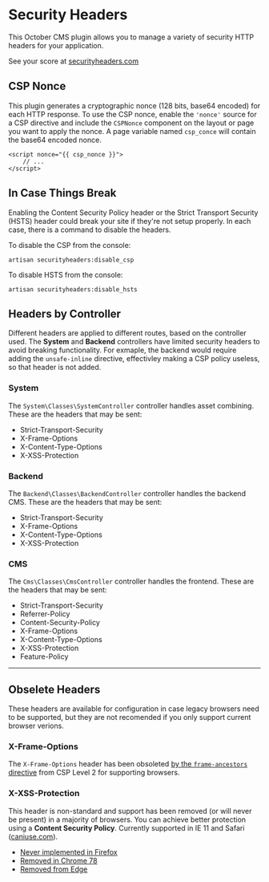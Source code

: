 # Security Headers

This October CMS plugin allows you to manage a variety of security HTTP headers for your application.

See your score at [securityheaders.com](https://securityheaders.com/)

## CSP Nonce
This plugin generates a cryptographic nonce (128 bits, base64 encoded) for each HTTP response. To use the CSP nonce, enable the `'nonce'` source for a CSP directive and include the `CSPNonce` component on the layout or page you want to apply the nonce. A page variable named `csp_conce` will contain the base64 encoded nonce.

```
<script nonce="{{ csp_nonce }}">
	// ...
</script>
```

## In Case Things Break
Enabling the Content Security Policy header or the Strict Transport Security (HSTS) header could break your site if they're not setup properly. In each case, there is a command to disable the headers.

To disable the CSP from the console:
```
artisan securityheaders:disable_csp
```

To disable HSTS from the console:
```
artisan securityheaders:disable_hsts
```

## Headers by Controller

Different headers are applied to different routes, based on the controller used. The **System** and **Backend** controllers have limited security headers to avoid breaking functionality. For exmaple, the backend would require adding the `unsafe-inline` directive, effectivley making a CSP policy useless, so that header is not added.

### System

The `System\Classes\SystemController` controller handles asset combining. These are the headers that may be sent:

 * Strict-Transport-Security
 * X-Frame-Options
 * X-Content-Type-Options
 * X-XSS-Protection

### Backend

The `Backend\Classes\BackendController` controller handles the backend CMS. These are the headers that may be sent:

 * Strict-Transport-Security
 * X-Frame-Options
 * X-Content-Type-Options
 * X-XSS-Protection

### CMS

The `Cms\Classes\CmsController` controller handles the frontend. These are the headers that may be sent:

 * Strict-Transport-Security
 * Referrer-Policy
 * Content-Security-Policy
 * X-Frame-Options
 * X-Content-Type-Options
 * X-XSS-Protection
 * Feature-Policy

---

## Obselete Headers

These headers are available for configuration in case legacy browsers need to be supported, but they are not recomended if you only support current browser verions.

### X-Frame-Options

The `X-Frame-Options` header has been obsoleted [by the `frame-ancestors` directive]((https://www.w3.org/TR/CSP2/#frame-ancestors-and-frame-options)) from CSP Level 2 for supporting browsers.

### X-XSS-Protection
This header is non-standard and support has been removed (or will never be present) in a majority of browsers. You can achieve better protection using a **Content Security Policy**. Currently supported in IE 11 and Safari ([caniuse.com](https://caniuse.com/#feat=mdn-http_headers_x-xss-protection)).

* [Never implemented in Firefox](https://bugzilla.mozilla.org/show_bug.cgi?id=528661)
* [Removed in Chrome 78](https://groups.google.com/a/chromium.org/forum/#!msg/blink-dev/TuYw-EZhO9g/blGViehIAwAJ)
* [Removed from Edge](https://blogs.windows.com/windowsexperience/2018/07/25/announcing-windows-10-insider-preview-build-17723-and-build-18204/)